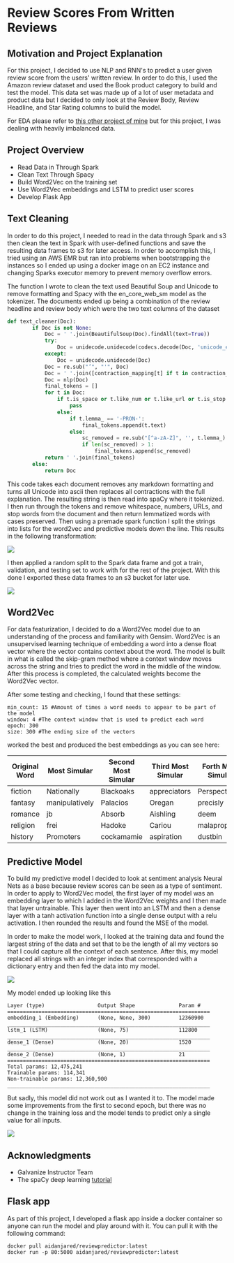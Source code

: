 # Review Scores From Written Reviews

## Motivation and Project Explanation

For this project, I decided to use NLP and RNN's to predict a user given review score from the users' written review. In order to do this, I used the Amazon review dataset and used the Book product category to build and test the model. This data set was made up of a lot of user metadata and product data but I decided to only look at the Review Body, Review Headline, and Star Rating columns to build the model.

For EDA please refer to [this other project of mine](https://github.com/Aidan-Jared/NLP-Data-Featurization) but for this project, I was dealing with heavily imbalanced data.

## Project Overview

- Read Data in Through Spark
- Clean Text Through Spacy
- Build Word2Vec on the training set
- Use Word2Vec embeddings and LSTM to predict user scores
- Develop Flask App

## Text Cleaning

In order to do this project, I needed to read in the data through Spark and s3 then clean the text in Spark with user-defined functions and save the resulting data frames to s3 for later access. In order to accomplish this, I tried using an AWS EMR but ran into problems when bootstrapping the instances so I ended up using a docker image on an EC2 instance and changing Sparks executor memory to prevent memory overflow errors.

The function I wrote to clean the text used Beautiful Soup and Unicode to remove formatting and Spacy with the en_core_web_sm model as the tokenizer. The documents ended up being a combination of the review headline and review body which were the two text columns of the dataset

```python
def text_cleaner(Doc):
        if Doc is not None:
            Doc = ' '.join(BeautifulSoup(Doc).findAll(text=True))
            try:
                Doc = unidecode.unidecode(codecs.decode(Doc, 'unicode_escape'))
            except:
                Doc = unidecode.unidecode(Doc)
            Doc = re.sub("’", "'", Doc)
            Doc = ' '.join([contraction_mapping[t] if t in contraction_mapping else t for t in Doc.split(" ")])
            Doc = nlp(Doc)
            final_tokens = []
            for t in Doc:
                if t.is_space or t.like_num or t.like_url or t.is_stop:
                    pass
                else:
                    if t.lemma_ == '-PRON-':
                        final_tokens.append(t.text)
                    else:
                        sc_removed = re.sub("[^a-zA-Z]", '', t.lemma_)
                        if len(sc_removed) > 1:
                            final_tokens.append(sc_removed)
            return ' '.join(final_tokens)
        else:
            return Doc
```

This code takes each document removes any markdown formatting and turns all Unicode into ascii then replaces all contractions with the full explanation. The resulting string is then read into spaCy where it tokenized. I then run through the tokens and remove whitespace, numbers, URLs, and stop words from the document and then return lemmatized words with cases preserved. Then using a premade spark function I split the strings into lists for the word2vec and predictive models down the line. This results in the following transformation:

![](images/Text_pipeline_ex.png)

I then applied a random split to the Spark data frame and got a train, validation, and testing set to work with for the rest of the project. With this done I exported these data frames to an s3 bucket for later use.

![](images/Text_Processing.png)

## Word2Vec

For data featurization, I decided to do a Word2Vec model due to an understanding of the process and familiarity with Gensim. Word2Vec is an unsupervised learning technique of embedding a word into a dense float vector where the vector contains context about the word. The model is built in what is called the skip-gram method where a context window moves across the string and tries to predict the word in the middle of the window. After this process is completed, the calculated weights become the Word2Vec vector.

After some testing and checking, I found that these settings:

```
min_count: 15 #Amount of times a word needs to appear to be part of the model
window: 4 #The context window that is used to predict each word
epoch: 300
size: 300 #The ending size of the vectors
``` 

worked the best and produced the best embeddings as you can see here:

|Original Word|Most Simular|Second Most Simular|Third Most Simular|Forth Most Simular|Fifth Most Simular|
|--------|------|------|------|-----|------|
|fiction|Nationally|Blackoaks|appreciators|Perspectives|TSNOTD|
|fantasy|manipulatively|Palacios|Oregan|precisly|Auel|
|romance|jb|Absorb|Aishling|deem|Institutionalizing|
|religion|frei|Hadoke|Cariou|malapropisms|conceited|
|history|Promoters|cockamamie|aspiration|dustbin|Undercurrents|

## Predictive Model

To build my predictive model I decided to look at sentiment analysis Neural Nets as a base because review scores can be seen as a type of sentiment. In order to apply to Word2Vec model, the first layer of my model was an embedding layer to which I added in the Word2Vec weights and I then made that layer untrainable. This layer then went into an LSTM and then a dense layer with a tanh activation function into a single dense output with a relu activation. I then rounded the results and found the MSE of the model.

In order to make the model work, I looked at the training data and found the largest string of the data and set that to be the length of all my vectors so that I could capture all the context of each sentence. After this, my model replaced all strings with an integer index that corresponded with a dictionary entry and then fed the data into my model.

![](images/Model.png)

My model ended up looking like this


```
Layer (type)                 Output Shape              Param #
=================================================================
embedding_1 (Embedding)      (None, None, 300)         12360900
_________________________________________________________________
lstm_1 (LSTM)                (None, 75)                112800
_________________________________________________________________
dense_1 (Dense)              (None, 20)                1520
_________________________________________________________________
dense_2 (Dense)              (None, 1)                 21
=================================================================
Total params: 12,475,241
Trainable params: 114,341
Non-trainable params: 12,360,900
_________________________________________________________________
```

But sadly, this model did not work out as I wanted it to. The model made some improvements from the first to second epoch, but there was no change in the training loss and the model tends to predict only a single value for all inputs.

![](images/model_loss.png)

## Acknowledgments

- Galvanize Instructor Team
- The spaCy deep learning [tutorial](https://github.com/explosion/spacy/blob/master/examples/deep_learning_keras.py)

## Flask app

As part of this project, I developed a flask app inside a docker container so anyone can run the model and play around with it. You 
can pull it with the following command:

```
docker pull aidanjared/reviewpredictor:latest
docker run -p 80:5000 aidanjared/reviewpredictor:latest
```

